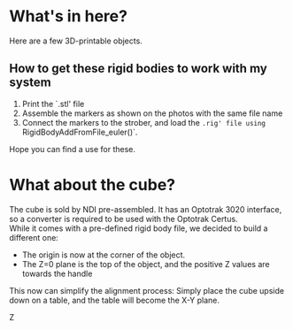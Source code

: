 # What's in here?

Here are a few 3D-printable objects.

## How to get these rigid bodies to work with my system

1. Print the `.stl' file
2. Assemble the markers as shown on the photos with the same file name
3. Connect the markers to the strober, and load the `.rig' file using `RigidBodyAddFromFile_euler()`.

Hope you can find a use for these.

# What about the cube?
The cube is sold by NDI pre-assembled. It has an Optotrak 3020 interface, so a converter is required to be used with the Optotrak Certus.  
While it comes with a pre-defined rigid body file, we decided to build a different one:
* The origin is now at the corner of the object.
* The Z=0 plane is the top of the object, and the positive Z values are towards the handle

This now can simplify the alignment process: Simply place the cube upside down on a table, and the table will become the X-Y plane.

Z